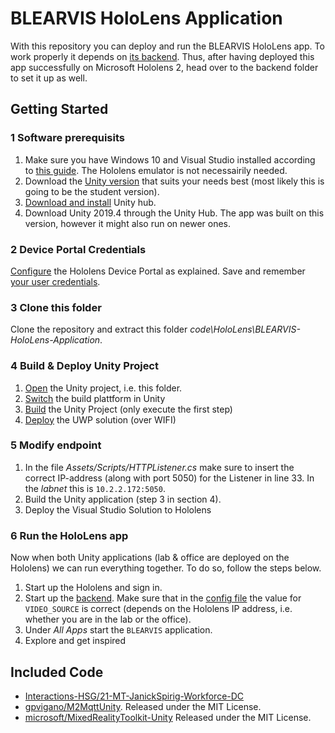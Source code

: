 # BLEARVIS HoloLens Application

With this repository you can deploy and run the BLEARVIS HoloLens app. 
To work properly it depends on [its backend](https://github.com/Interactions-HSG/blearvis/code/HoloLens/BLEARVIS-Desktop-ObjectDetection). Thus, after having deployed this app successfully on Microsoft Hololens 2, head over to the backend folder to set it up as well.

## Getting Started

### 1 Software prerequisits

1. Make sure you have Windows 10 and Visual Studio installed according to [this guide](https://docs.microsoft.com/en-us/windows/mixed-reality/develop/install-the-tools#installation-checklist). The Hololens emulator is not necessairily needed.
2. Download the [Unity version](https://store.unity.com/#plans-individual) that suits your needs best (most likely this is going to be the student version).
3. [Download and install](https://public-cdn.cloud.unity3d.com/hub/prod/UnityHubSetup.dmg?_gl=1*m6afp9*_ga*MTUxNTA1NjAyNC4xNjI4Nzc5NDU0*_ga_1S78EFL1W5*MTYyODc3OTQ1NC4xLjEuMTYyODc3OTU5My41MA..&_ga=2.123804106.1133258571.1628779454-1515056024.1628779454) Unity hub.
4. Download Unity 2019.4 through the Unity Hub. The app was built on this version, however it might also run on newer ones.

### 2 Device Portal Credentials

[Configure](https://docs.microsoft.com/en-us/windows/mixed-reality/develop/platform-capabilities-and-apis/using-the-windows-device-portal) the Hololens Device Portal as explained. Save and remember [your user credentials](https://docs.microsoft.com/en-us/windows/mixed-reality/develop/platform-capabilities-and-apis/using-the-windows-device-portal#creating-a-username-and-password).

### 3 Clone this folder

Clone the repository and extract this folder _code\HoloLens\BLEARVIS-HoloLens-Application_.

### 4 Build & Deploy Unity Project

1. [Open](https://docs.unity3d.com/Manual/GettingStartedOpeningProjects.html) the Unity project, i.e. this folder.
2. [Switch](https://docs.microsoft.com/en-us/windows/mixed-reality/develop/unity/tutorials/mr-learning-base-02?tabs=openxr#switching-the-build-platform) the build plattform in Unity
3. [Build](https://docs.microsoft.com/en-us/windows/mixed-reality/develop/unity/tutorials/mr-learning-base-02?tabs=openxr#1-build-the-unity-project) the Unity Project (only execute the first step)
4. [Deploy](https://docs.microsoft.com/en-us/windows/mixed-reality/develop/platform-capabilities-and-apis/using-visual-studio?tabs=hl2#deploying-a-hololens-app-over-wi-fi) the UWP solution (over WIFI)

### 5 Modify endpoint

1. In the file *Assets/Scripts/HTTPListener.cs* make sure to insert the correct IP-address (along with port 5050) for the Listener in line 33. In the _labnet_ this is `10.2.2.172:5050`.
2. Build the Unity application (step 3 in section 4). 
3. Deploy the Visual Studio Solution to Hololens

### 6 Run the HoloLens app

Now when both Unity applications (lab & office are deployed on the Hololens) we can run everything together. To do so, follow the steps below.

1. Start up the Hololens and sign in.
2. Start up the [backend](https://github.com/Interactions-HSG/21-MT-JanickSpirig-DC-Holo). Make sure that in the [config file](https://github.com/Interactions-HSG/21-MT-JanickSpirig-DC-Holo/blob/master/modules/YoloModule/app/config.yml) the value for `VIDEO_SOURCE` is correct (depends on the Hololens IP address, i.e. whether you are in the lab or the office).
3. Under *All Apps* start the `BLEARVIS` application.
4. Explore and get inspired 

## Included Code

- [Interactions-HSG/21-MT-JanickSpirig-Workforce-DC](https://github.com/Interactions-HSG/21-MT-JanickSpirig-Workforce-DC)
- [gpvigano/M2MqttUnity](https://github.com/gpvigano/M2MqttUnity). Released under the MIT License.
- [microsoft/MixedRealityToolkit-Unity](https://github.com/microsoft/MixedRealityToolkit-Unity/) Released under the MIT License.

